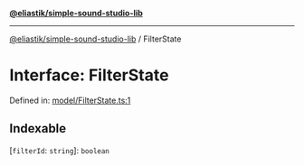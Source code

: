 [**@eliastik/simple-sound-studio-lib**](../README.md)

***

[@eliastik/simple-sound-studio-lib](../README.md) / FilterState

# Interface: FilterState

Defined in: [model/FilterState.ts:1](https://github.com/Eliastik/simple-sound-studio-lib/blob/dab295def48d73ea9d369ba0bfae89dbd7e343e1/lib/model/FilterState.ts#L1)

## Indexable

\[`filterId`: `string`\]: `boolean`
